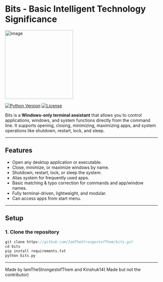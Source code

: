 # Bits - Basic Intelligent Technology Significance

<img width="224" height="226" alt="image" src="https://github.com/user-attachments/assets/7a1e461e-099a-4648-a7f8-31048f07dfd7" />


[![Python Version](https://img.shields.io/badge/python-3.13.7-blue.svg)](https://www.python.org/)
[![License](https://img.shields.io/badge/license-Apache%202.0-green.svg)](LICENSE)

Bits is a **Windows-only terminal assistant** that allows you to control applications, windows, and system functions directly from the command line. It supports opening, closing, minimizing, maximizing apps, and system operations like shutdown, restart, lock, and sleep.  

---

## Features

- Open any desktop application or executable.
- Close, minimize, or maximize windows by name.
- Shutdown, restart, lock, or sleep the system.
- Alias system for frequently used apps.
- Basic matching & typo correction for commands and app/window names.
- Fully terminal-driven, lightweight, and modular.
- Can access apps from start menu.

---

## Setup

### 1. Clone the repository
```go
git clone https://github.com/IamTheStrongestofThem/bits.git
cd bits
pip install requirements.txt
python bits.py
```

---

Made by IamTheStrongestofThem and Kinshuk14( Made but not the contributor)

